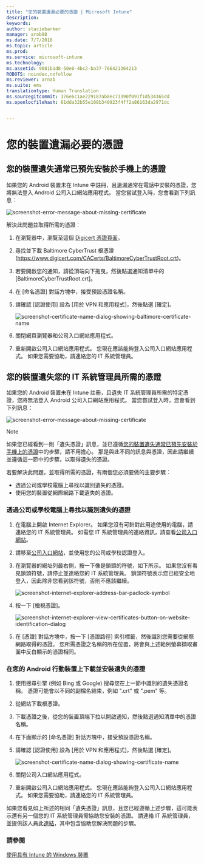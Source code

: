 ```yaml
---
title: "您的裝置遺漏必要的憑證 | Microsoft Intune"
description: 
keywords: 
author: staciebarker
manager: arob98
ms.date: 7/7/2016
ms.topic: article
ms.prod: 
ms.service: microsoft-intune
ms.technology: 
ms.assetid: 9081b1d8-50e8-4bc2-ba37-766421364213
ROBOTS: noindex,nofollow
ms.reviewer: arnab
ms.suite: ems
translationtype: Human Translation
ms.sourcegitcommit: 376e6c1ae229187ab8ec73390f091f1d534365dd
ms.openlocfilehash: 61dda32b55e108b340923f4ff2a86163da2971dc


---
```



# 您的裝置遺漏必要的憑證


## 您的裝置遺失通常已預先安裝於手機上的憑證
如果您的 Android 裝置未在 Intune 中註冊，且遺漏通常在電話中安裝的憑證，您將無法登入 Android 公司入口網站應用程式。 當您嘗試登入時，您會看到下列訊息︰

![screenshot-error-message-about-missing-certificate](./media/andr-cert_install-1-cert_missing.png)

解決此問題並取得所需的憑證︰

1.  在瀏覽器中，瀏覽至這個 [Digicert 憑證頁面](https://www.digicert.com/digicert-root-certificates.htm)。

2.  尋找並下載 Baltimore CyberTrust 根憑證 (https://www.digicert.com/CACerts/BaltimoreCyberTrustRoot.crt)。

3.  若要開啟您的通知，請從頂端向下拖曳，然後點選通知清單中的 [BaltimoreCyberTrustRoot.crt]。

4.  在 [命名憑證] 對話方塊中，接受預設憑證名稱。

5. 請確認 [認證使用] 設為 [用於 VPN 和應用程式]，然後點選 [確定]。

    ![screenshot-certificate-name-dialog-showing-baltimore-certificate-name](./media/andr-cert_install-2-add_cert_name.png)

6. 關閉網頁瀏覽器和公司入口網站應用程式。

7. 重新開啟公司入口網站應用程式。 您現在應該能夠登入公司入口網站應用程式。 如果您需要協助，請連絡您的 IT 系統管理員。

## 您的裝置遺失您的 IT 系統管理員所需的憑證
如果您的 Android 裝置未在 Intune 註冊，且遺失 IT 系統管理員所需的特定憑證，您將無法登入 Android 公司入口網站應用程式。 當您嘗試登入時，您會看到下列訊息：

![screenshot-error-message-about-missing-certificate](./media/andr-cert_install-1-cert_missing.png)

>[!NOTE]
> 如果您已經看到一則「遺失憑證」訊息，並已遵循[您的裝置遺失通常已預先安裝於手機上的憑證](#your-device-is-missing-a-certificate-that-usually-comes-installed-on-your-phone)中的步驟，請不用擔心。 那是與此不同的訊息與憑證，因此請繼續並遵循這一節中的步驟，以取得遺失的憑證。

若要解決此問題，並取得所需的憑證，有兩個您必須要做的主要步驟：

- 透過公司或學校電腦上尋找以識別遺失的憑證。
- 使用您的裝置從網際網路下載遺失的憑證。

### 透過公司或學校電腦上尋找以識別遺失的憑證

1. 在電腦上開啟 Internet Explorer。 如果您沒有可針對此用途使用的電腦，請連絡您的 IT 系統管理員。 如需您 IT 系統管理員的連絡資訊，請查看[公司入口網站](http://portal.manage.microsoft.com)。

2. 請移至[公司入口網站](http://portal.manage.microsoft.com)，並使用您的公司或學校認證登入。

3. 在瀏覽器的網址列最右側，按一下像是鎖頭的符號，如下所示。 如果您沒有看見鎖頭符號，請停止並連絡您的 IT 系統管理員。 鎖頭符號表示您已經安全地登入，因此除非您看到該符號，否則不應該繼續。

    ![screenshot-internet-explorer-address-bar-padlock-symbol](./media/andr-missing-cert-ie-padlock-symbol.png)

4. 按一下 [檢視憑證]。

    ![screenshot-internet-explorer-view-certificates-button-on-website-identification-dialog](./media/andr-missg-cert-ie-view-cert-button.png)

5. 在 [憑證] 對話方塊中，按一下 [憑證路徑] 索引標籤，然後識別您需要從網際網路取得的憑證。 您所需憑證之名稱的所在位置，將會與上述範例螢幕擷取畫面中反白顯示的憑證相同。 

### 在您的 Android 行動裝置上下載並安裝遺失的憑證

1. 使用搜尋引擎 (例如 Bing 或 Google) 搜尋您在上一節中識別的遺失憑證名稱。 憑證可能會以不同的副檔名結束，例如 ".crt" 或 ".pem" 等。

2. 從網站下載根憑證。

3. 下載憑證之後，從您的裝置頂端下拉以開啟通知，然後點選通知清單中的憑證名稱。

4. 在下面顯示的 [命名憑證] 對話方塊中，接受預設憑證名稱。

5. 請確認 [認證使用] 設為 [用於 VPN 和應用程式]，然後點選 [確定]。

    ![screenshot-certificate-name-dialog-showing-certificate-name](./media/andr-missing-cert-cert-name.png)

6. 關閉公司入口網站應用程式。

7. 重新開啟公司入口網站應用程式。 您現在應該能夠登入公司入口網站應用程式。 如果您需要協助，請連絡您的 IT 系統管理員。

如果您看見如上所述的相同「遺失憑證」訊息，且您已經遵循上述步驟，這可能表示還有另一個您的 IT 系統管理員需協助您安裝的憑證。 請連絡 IT 系統管理員，並提供該人員此[連結](/intune/troubleshoot/troubleshoot-device-enrollment-in-intune#android-certificate-issues)，其中包含協助您解決問題的步驟。 

### 請參閱
[使用具有 Intune 的 Windows 裝置](using-your-windows-device-with-intune.md)


<!--HONumber=Jul16_HO3-->


